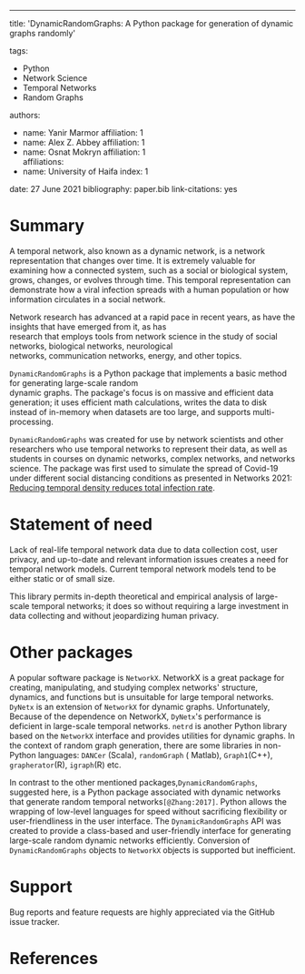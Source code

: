 ---  
title: 'DynamicRandomGraphs: A Python package for generation of dynamic graphs randomly'

tags:

- Python
- Network Science
- Temporal Networks
- Random Graphs

authors:

- name: Yanir Marmor affiliation: 1
- name: Alex Z. Abbey affiliation: 1
- name: Osnat Mokryn affiliation: 1  
  affiliations:
- name: University of Haifa index: 1

date: 27 June 2021 bibliography: paper.bib link-citations: yes

# Summary

A temporal network, also known as a dynamic network, is a network representation that changes over time. It is extremely
valuable for examining how a connected system, such as a social or biological system, grows, changes, or evolves through
time. This temporal representation can demonstrate how a viral infection spreads with a human population or how  
information circulates in a social network.

Network research has advanced at a rapid pace in recent years, as have the insights that have emerged from it, as has  
research that employs tools from network science in the study of social networks, biological networks, neurological  
networks, communication networks, energy, and other topics.

`DynamicRandomGraphs` is a Python package that implements a basic method for generating large-scale random  
dynamic graphs. The package's focus is on massive and efficient data generation; it uses efficient math calculations,
writes the data to disk instead of in-memory when datasets are too large, and supports multi-processing.

`DynamicRandomGraphs`
was created for use by network scientists and other researchers who use temporal networks to represent their data, as
well as students in courses on dynamic networks, complex networks, and networks science. The package was first used to
simulate the spread of Covid-19 under different social distancing conditions as presented in Networks 2021:
[Reducing temporal density reduces total infection rate](https://www.youtube.com/watch?v=gUyP7etPPvE).

# Statement of need

Lack of real-life temporal network data due to data collection cost, user privacy, and up-to-date and relevant
information issues creates a need for temporal network models. Current temporal network models tend to be either static
or of small size.

This library permits in-depth theoretical and empirical analysis of large-scale temporal networks; it does so without
requiring a large investment in data collecting and without jeopardizing human privacy.

# Other packages

A popular software package is `NetworkX`. NetworkX is a great package for creating, manipulating, and studying complex
networks' structure, dynamics, and functions but is unsuitable for large temporal networks.
`DyNetx` is an extension of `NetworkX` for dynamic graphs. Unfortunately, Because of the dependence on NetworkX,
`DyNetx`'s performance is deficient in large-scale temporal networks.
`netrd` is another Python library based on the `NetworkX` interface and provides utilities for dynamic graphs. In the
context of random graph generation, there are some libraries in non-Python languages: `DANCer` (Scala), `randomGraph` (
Matlab), `Graph1`(C++), `grapherator`(R), `igraph`(R) etc.

In contrast to the other mentioned packages,`DynamicRandomGraphs`, suggested here, is a Python package associated with
dynamic networks that generate random temporal networks`[@Zhang:2017]`. Python allows the wrapping of low-level languages for speed
without sacrificing flexibility or user-friendliness in the user interface. The `DynamicRandomGraphs` API was created to
provide a class-based and user-friendly interface for generating large-scale random dynamic networks efficiently.
Conversion of `DynamicRandomGraphs` objects to `NetworkX` objects is supported but inefficient.

# Support

Bug reports and feature requests are highly appreciated via the GitHub issue tracker.

# References